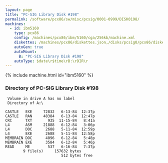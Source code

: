 ```yaml
---
layout: page
title: "PC-SIG Library Disk #198"
permalink: /software/pcx86/sw/misc/pcsig/0001-0999/DISK0198/
machines:
  - id: ibm5160
    type: pcx86
    config: /machines/pcx86/ibm/5160/cga/256kb/machine.xml
    diskettes: /machines/pcx86/diskettes.json,/disks/pcsig0/pcx86/diskettes.json
    autoGen: true
    autoMount:
      B: "PC-SIG Library Disk #198"
    autoType: $date\r$time\rB:\rDIR\r
---
```


{% include machine.html id="ibm5160" %}

### Directory of PC-SIG Library Disk #198

     Volume in drive A has no label
     Directory of A:\

    CASTLE   EXE     72832   6-13-84  12:37p
    CASTLE   RAN     48384   6-13-84  12:47p
    CRC      TXT       935  11-15-84   8:41a
    L4       ASM     21888   6-12-84   3:06p
    L4       DOC      2688   5-11-84  12:59p
    L4       EXE      2688   5-11-84  12:58p
    MEMBRAIN DOC      4096   6-12-84   5:48p
    MEMBRAIN EXE      3584   6-12-84   5:46p
    READ     ME        537   6-16-84   7:37p
            9 file(s)     157632 bytes
                             512 bytes free
